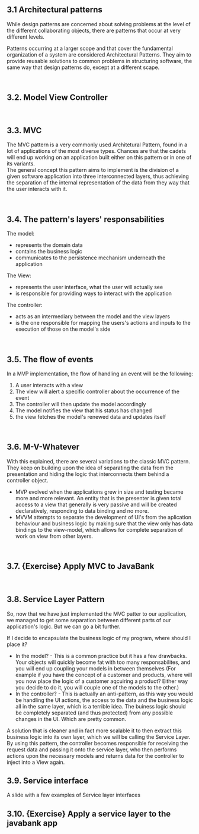 ## 3.1 Architectural patterns

While design patterns are concerned about solving problems at the level of the different
collaborating objects, there are patterns that occur at very different levels.

Patterns occurring at a larger scope and that cover the fundamental organization of a system are
considered Architectural Patterns. They aim to provide reusable solutions to common problems in
structuring software, the same way that design patterns do, except at a different scape.

&nbsp;

## 3.2. Model View Controller

&nbsp;

## 3.3. MVC

The MVC pattern is a very commonly used Architetural Pattern, found in a lot of applications of the
most diverse types. Chances are that the cadets will end up working on an application built either
on this pattern or in one of its variants.  
The general concept this pattern aims to implement is the division of a given software application
into three interconnected layers, thus achieving the separation of the internal representation of
the data from they way that the user interacts with it.

&nbsp;

## 3.4. The pattern's layers' responsabilities

The model:

-   represents the domain data
-   contains the business logic
-   communicates to the persistence mechanism underneath the application

The View:

-   represents the user interface, what the user will actually see
-   is responsible for providing ways to interact with the application

The controller:

-   acts as an intermediary between the model and the view layers
-   is the one responsible for mapping the users's actions and inputs to the execution of those on
    the model's side

&nbsp;

## 3.5. The flow of events

In a MVP implementation, the flow of handling an event will be the following:

1. A user interacts with a view
2. The view will alert a specific controller about the occurrence of the event
3. The controller will then update the model accordingly
4. The model notifies the view that his status has changed
5. the view fetches the model's renewed data and updates itself

&nbsp;

## 3.6. M-V-Whatever

With this explained, there are several variations to the classic MVC pattern. They keep on building
upon the idea of separating the data from the presentation and hiding the logic that interconnects
them behind a controller object.

-   MVP evolved when the applications grew in size and testing became more and more relevant. An
    entity that is the presenter is given total access to a view that generally is very passive and
    will be created declaratively, responding to data binding and no more.
-   MVVM attempts to separate the development of UI's from the aplication behaviour and business
    logic by making sure that the view only has data bindings to the view-model, which allows for
    complete separation of work on view from other layers.

&nbsp;

## 3.7. {Exercise} Apply MVC to JavaBank

&nbsp;

## 3.8. Service Layer Pattern

So, now that we have just implemented the MVC patter to our application, we managed to get some
separation between different parts of our application's logic. But we can go a bit further.

If I decide to encapsulate the business logic of my program, where should I place it?

-   In the model? - This is a common practice but it has a few drawbacks. Your objects will quickly
    become fat with too many responsabilites, and you will end up coupling your models in between
    themselves (For example if you have the concept of a customer and products, where will you now
    place the logic of a customer aqcuiring a product? Either way you decide to do it, you will
    couple one of the models to the other.)
-   In the controller? - This is actually an anti-pattern, as this way you would be handling the UI
    actions, the access to the data and the business logic all in the same layer, which is a
    terrible idea. The buiness logic should be completely separated (and thus protected) from any
    possible changes in the UI. Which are pretty common.

A solution that is cleaner and in fact more scalable it to then extract this business logic into its
own layer, which we will be calling the Service Layer. By using this pattern, the controller becomes
responsible for receiving the request data and passing it onto the service layer, who then performs
actions upon the necessary models and returns data for the controller to inject into a View again.

## 3.9. Service interface

A slide with a few examples of Service layer interfaces

## 3.10. {Exercise} Apply a service layer to the javabank app

